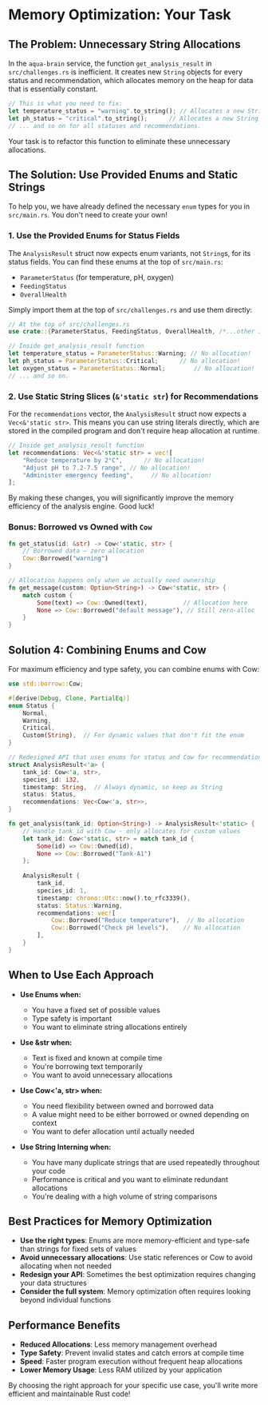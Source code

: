# Memory Optimization: Your Task

## The Problem: Unnecessary String Allocations

In the `aqua-brain` service, the function `get_analysis_result` in `src/challenges.rs` is inefficient. It creates new `String` objects for every status and recommendation, which allocates memory on the heap for data that is essentially constant.

```rust
// This is what you need to fix:
let temperature_status = "warning".to_string(); // Allocates a new String
let ph_status = "critical".to_string();      // Allocates a new String
// ... and so on for all statuses and recommendations.
```

Your task is to refactor this function to eliminate these unnecessary allocations.

## The Solution: Use Provided Enums and Static Strings

To help you, we have already defined the necessary `enum` types for you in `src/main.rs`. You don't need to create your own!

### 1. Use the Provided Enums for Status Fields

The `AnalysisResult` struct now expects enum variants, not `String`s, for its status fields. You can find these enums at the top of `src/main.rs`:
- `ParameterStatus` (for temperature, pH, oxygen)
- `FeedingStatus`
- `OverallHealth`

Simply import them at the top of `src/challenges.rs` and use them directly:

```rust
// At the top of src/challenges.rs
use crate::{ParameterStatus, FeedingStatus, OverallHealth, /*...other imports*/};

// Inside get_analysis_result function
let temperature_status = ParameterStatus::Warning; // No allocation!
let ph_status = ParameterStatus::Critical;      // No allocation!
let oxygen_status = ParameterStatus::Normal;        // No allocation!
// ... and so on.
```

### 2. Use Static String Slices (`&'static str`) for Recommendations

For the `recommendations` vector, the `AnalysisResult` struct now expects a `Vec<&'static str>`. This means you can use string literals directly, which are stored in the compiled program and don't require heap allocation at runtime.

```rust
// Inside get_analysis_result function
let recommendations: Vec<&'static str> = vec![
    "Reduce temperature by 2°C",      // No allocation!
    "Adjust pH to 7.2-7.5 range", // No allocation!
    "Administer emergency feeding",     // No allocation!
];
```

By making these changes, you will significantly improve the memory efficiency of the analysis engine. Good luck!

### Bonus: Borrowed vs Owned with `Cow`

```rust
fn get_status(id: &str) -> Cow<'static, str> {
    // Borrowed data – zero allocation
    Cow::Borrowed("warning")
}

// Allocation happens only when we actually need ownership
fn get_message(custom: Option<String>) -> Cow<'static, str> {
    match custom {
        Some(text) => Cow::Owned(text),          // Allocation here
        None => Cow::Borrowed("default message"), // Still zero-alloc
    }
}
```


## Solution 4: Combining Enums and Cow

For maximum efficiency and type safety, you can combine enums with Cow:

```rust
use std::borrow::Cow;

#[derive(Debug, Clone, PartialEq)]
enum Status {
    Normal,
    Warning,
    Critical,
    Custom(String),  // For dynamic values that don't fit the enum
}

// Redesigned API that uses enums for status and Cow for recommendations
struct AnalysisResult<'a> {
    tank_id: Cow<'a, str>,
    species_id: i32,
    timestamp: String,  // Always dynamic, so keep as String
    status: Status,
    recommendations: Vec<Cow<'a, str>>,
}

fn get_analysis(tank_id: Option<String>) -> AnalysisResult<'static> {
    // Handle tank_id with Cow - only allocates for custom values
    let tank_id: Cow<'static, str> = match tank_id {
        Some(id) => Cow::Owned(id),
        None => Cow::Borrowed("Tank-A1")
    };
    
    AnalysisResult {
        tank_id,
        species_id: 1,
        timestamp: chrono::Utc::now().to_rfc3339(),
        status: Status::Warning,
        recommendations: vec![
            Cow::Borrowed("Reduce temperature"),  // No allocation
            Cow::Borrowed("Check pH levels"),    // No allocation
        ],
    }
}
```

## When to Use Each Approach

- **Use Enums when:**
  - You have a fixed set of possible values
  - Type safety is important
  - You want to eliminate string allocations entirely

- **Use &str when:**
  - Text is fixed and known at compile time
  - You're borrowing text temporarily
  - You want to avoid unnecessary allocations

- **Use Cow<'a, str> when:**
  - You need flexibility between owned and borrowed data
  - A value might need to be either borrowed or owned depending on context
  - You want to defer allocation until actually needed

- **Use String Interning when:**
  - You have many duplicate strings that are used repeatedly throughout your code
  - Performance is critical and you want to eliminate redundant allocations
  - You're dealing with a high volume of string comparisons

## Best Practices for Memory Optimization

- **Use the right types**: Enums are more memory-efficient and type-safe than strings for fixed sets of values
- **Avoid unnecessary allocations**: Use static references or Cow to avoid allocating when not needed
- **Redesign your API**: Sometimes the best optimization requires changing your data structures
- **Consider the full system**: Memory optimization often requires looking beyond individual functions

## Performance Benefits

- **Reduced Allocations**: Less memory management overhead
- **Type Safety**: Prevent invalid states and catch errors at compile time
- **Speed**: Faster program execution without frequent heap allocations
- **Lower Memory Usage**: Less RAM utilized by your application

By choosing the right approach for your specific use case, you'll write more efficient and maintainable Rust code!
